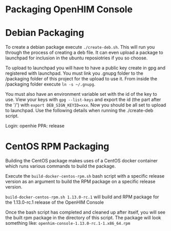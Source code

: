 Packaging OpenHIM Console
=====================================

# Debian Packaging

To create a debian package execute `./create-deb.sh`. This will run you through the process of creating a deb file. It can even upload a package to launchpad for inclusion in the ubuntu reposiotries if you so choose.

To upload to launchpad you will have to have a public key create in gpg and registered with launchpad. You must link you .gnupg folder to the /packaging folder of this project for the upload to use it. From inside the /packaging folder execute `ln -s ~/.gnupg`.

You must also have an environment variable set with the id of the key to use. View your keys with `gpg --list-keys` and export the id (the part after the '/') with `export DEB_SIGN_KEYID=xxx`. Now you should be all set to upload to launchpad. Use the following details when running the ./create-deb script.

Login: openhie
PPA: release

# CentOS RPM Packaging

Building the CentOS package makes uses of a CentOS docker container which runs various commands to build the package.

Execute the `build-docker-centos-rpm.sh` bash script with a specific release version as an argument to build the RPM package on a specific release version.

`build-docker-centos-rpm.sh 1.13.0-rc.1` will build and RPM package for the 1.13.0-rc.1 release of the OpenHIM Console

Once the bash script has completed and cleaned up after itself, you will see the built rpm package in the directory of this script. The package will look something like:
`openhim-console-1.13.0-rc.1-1.x86_64.rpm`
